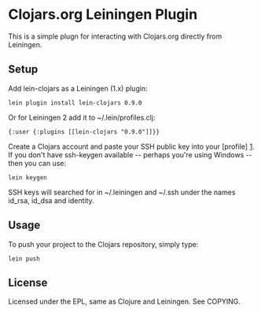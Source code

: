 Clojars.org Leiningen Plugin
============================

This is a simple plugn for interacting with Clojars.org directly from 
Leiningen.

Setup
-----

Add lein-clojars as a Leiningen (1.x) plugin:

    lein plugin install lein-clojars 0.9.0

Or for Leiningen 2 add it to ~/.lein/profiles.clj:

    {:user {:plugins [[lein-clojars "0.9.0"]]}}

Create a Clojars account and paste your SSH public key into your [profile] [1].
If you don't have ssh-keygen available -- perhaps you're using Windows -- 
then you can use:

    lein keygen

SSH keys will searched for in ~/.leiningen and ~/.ssh under the names id_rsa,
id_dsa and identity.

[1]: http://clojars.org/profile

Usage
-----

To push your project to the Clojars repository, simply type:

    lein push

License
-------

Licensed under the EPL, same as Clojure and Leiningen.  See COPYING.
